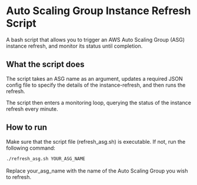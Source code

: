 # Auto Scaling Group Instance Refresh Script
A bash script that allows you to trigger an AWS Auto Scaling Group (ASG) instance refresh, and monitor its status until completion.


## What the script does
The script takes an ASG name as an argument, updates a required JSON config file to specify the details of the instance-refresh, and then runs the refresh.

The script then enters a monitoring loop, querying the status of the instance refresh every minute.


## How to run
Make sure that the script file (refresh_asg.sh) is executable. If not, run the following command:

`./refresh_asg.sh YOUR_ASG_NAME`\
\
Replace your_asg_name with the name of the Auto Scaling Group you wish to refresh.
